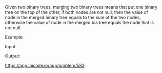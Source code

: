 Given two binary trees, merging two binary trees means that put one binary tree on the top of the other, if both nodes are not null, then the value of node in the merged binary tree equals to the sum of the two nodes, otherwise the value of node in the merged bia tree equals the node that is not null.

Example:

Input:



Output:

 https://app.laicode.io/app/problem/583
